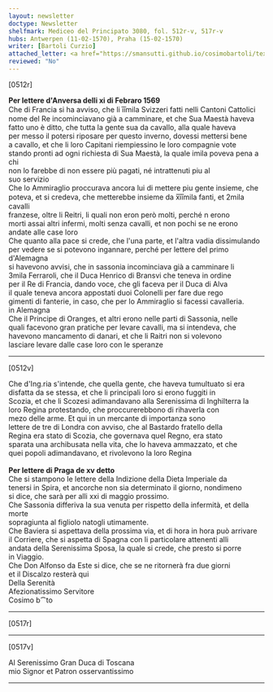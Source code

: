 ```yaml
---
layout: newsletter
doctype: Newsletter
shelfmark: Mediceo del Principato 3080, fol. 512r-v, 517r-v
hubs: Antwerpen (11-02-1570), Praha (15-02-1570)
writer: [Bartoli Curzio]
attached_letter: <a href="https://smansutti.github.io/cosimobartoli/texts/TBD/">TBD</a>
reviewed: "No"
---
```


[0512r]  
  
  
<strong>Per lettere d'Anversa delli xi di Febraro 1569</strong>  
Che di Francia si ha avviso, che li i̅i̅mila Svizzeri fatti nelli Cantoni Cattolici  
nome del Re incominciavano già a camminare, et che Sua Maestà haveva  
fatto uno è ditto, che tutta la gente sua da cavallo, alla quale haveva  
per messo il potersi riposare per questo inverno, dovessi mettersi bene  
a cavallo, et che li loro Capitani riempiessino le loro compagnie vote  
stando pronti ad ogni richiesta di Sua Maestà, la quale imila poveva pena a chi  
non lo farebbe di non essere più pagati, né intrattenuti piu al  
suo servizio  
Che lo Ammiraglio proccurava ancora lui di mettere piu gente insieme, che  
poteva, et si credeva, che metterebbe insieme da x̅i̅i̅mila fanti, et 2mila cavalli  
franzese, oltre li Reitri, li quali non eron però molti, perché n erono  
morti assai altri infermi, molti senza cavalli, et non pochi se ne erono  
andate alle case loro  
Che quanto alla pace si crede, che l'una parte, et l'altra vadia dissimulando  
per vedere se si potevono ingannare, perché per lettere del primo d'Alemagna  
si havevono avvisi, che in sassonia incominciava già a camminare li  
3mila Ferraroli, che il Duca Henrico di Bransvi che teneva in ordine  
per il Re di Francia, dando voce, che gli faceva per il Duca di Alva  
il quale teneva ancora appostati duoi Colonelli per fare due rego  
gimenti di fanterie, in caso, che per lo Ammiraglio si facessi cavalleria.  
in Alemagna  
Che il Principe di Oranges, et altri erono nelle parti di Sassonia, nelle  
quali facevono gran pratiche per levare cavalli, ma si intendeva, che  
havevono mancamento di danari, et che li Raitri non si volevono  
lasciare levare dalle case loro con le speranze  
  
---  

[0512v]  
  
  
Che d'Ing.ria s'intende, che quella gente, che haveva tumultuato si era  
disfatta da se stessa, et che li principali loro si erono fuggiti in  
Scozia, et che li Scozesi adimandavano alla Serenissima di Inghilterra la  
loro Regina protestando, che proccurerebbono di rihaverla con  
mezo delle arme. Et qui in un mercante di importanza sono  
lettere de tre di Londra con avviso, che al Bastardo fratello della  
Regina era stato di Scozia, che governava quel Regno, era stato  
sparata una archibusata nella vita, che lo haveva ammazzato, et che  
quei popoli adimandavano, et rivolevono la loro Regina  
<br/><strong>Per lettere di Praga de xv detto</strong>  
Che si stampono le lettere della Indizione della Dieta Imperiale da  
tenersi in Spira, et ancorche non sia determinato il giorno, nondimeno  
si dice, che sarà per alli xxi di maggio prossimo.  
Che Sassonia differiva la sua venuta per rispetto della infermità, et della morte  
sopragiunta al figliolo natogli utimamente.  
Che Baviera si aspettava della prossima via, et di hora in hora può arrivare  
il Corriere, che si aspetta di Spagna con li particolare attenenti alli  
andata della Serenissima Sposa, la quale si crede, che presto si porre  
in Viaggio.  
Che Don Alfonso da Este si dice, che se ne ritornerà fra due giorni  
et il Discalzo resterà qui  
Della Serenità  
Afezionatissimo Servitore  
Cosimo b⁀to  
  
---  

[0517r]  
  
  
  
---  

[0517v]  
  
  
Al Serenissimo Gran Duca di Toscana  
mio Signor et Patron osservantissimo  
  
---  

